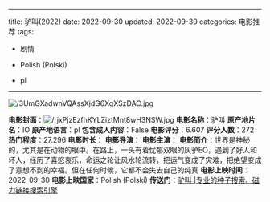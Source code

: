 
---
title: 驴叫(2022)
date: 2022-09-30
updated: 2022-09-30
categories: 电影推荐
tags:

- 剧情

- Polish (Polski)
- pl
---

<img src="https://image.tmdb.org/t/p/original/3UmGXadwnVQAssXjdG6XqXSzDAC.jpg" alt="/3UmGXadwnVQAssXjdG6XqXSzDAC.jpg" title="/3UmGXadwnVQAssXjdG6XqXSzDAC.jpg">

**电影封面**：<img src="https://image.tmdb.org/t/p/w200/rjxPjzEzfhKYLZiztMnt8wH3NSW.jpg" alt="/rjxPjzEzfhKYLZiztMnt8wH3NSW.jpg" title="/rjxPjzEzfhKYLZiztMnt8wH3NSW.jpg">
**电影名称**：驴叫
**原产地片名**：IO
**原产地语言**：pl
**包含成人内容**：False
**电影评分**：6.607
**评分人数**：272
**热门程度**：27.296
**电影时长**：
**电影导演**：
**电影主演**：
**电影简介**：世界是神秘的，尤其是在动物的眼中。在路上，一头有着忧郁双眼的灰驴EO，遇到了好人和坏人，经历了喜怒哀乐，命运之轮让风水轮流转，把运气变成了灾难，把绝望变成了意想不到的幸福。但在任何时候，它都不会失去自己的纯真
**电影上映时间**：2022-09-30
**电影上映国家**：Polish (Polski)
**传送门**：[驴叫 |专业的种子搜索、磁力链接搜索引擎](https://movie.amd794.com:2083/?search=IO&ordering=&mode=match_phrase&page_size=10&page=1)


